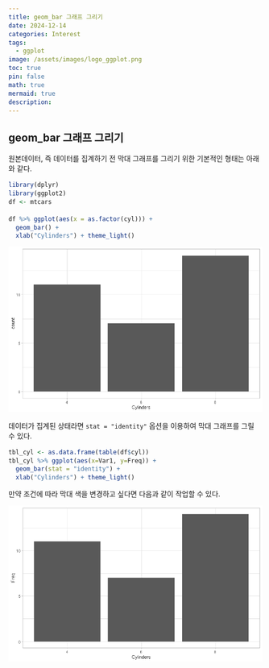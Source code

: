 ```yaml
---
title: geom_bar 그래프 그리기
date: 2024-12-14
categories: Interest
tags: 
  - ggplot
image: /assets/images/logo_ggplot.png
toc: true
pin: false
math: true
mermaid: true
description: 
---
```


## geom_bar 그래프 그리기

원본데이터, 즉 데이터를 집계하기 전 막대 그래프를 그리기 위한 기본적인 형태는 아래와 같다.

``` r
library(dplyr)
library(ggplot2)
df <- mtcars

df %>% ggplot(aes(x = as.factor(cyl))) +
  geom_bar() +
  xlab("Cylinders") + theme_light()
```

![](/assets/images/2024-12-14-geom_bar_01.png)

데이터가 집계된 상태라면 `stat = "identity"` 옵션을 이용하여 막대 그래프를 그릴 수 있다.

``` r
tbl_cyl <- as.data.frame(table(df$cyl))
tbl_cyl %>% ggplot(aes(x=Var1, y=Freq)) +
  geom_bar(stat = "identity") +
  xlab("Cylinders") + theme_light()
```

만약 조건에 따라 막대 색을 변경하고 싶다면 다음과 같이 작업할 수 있다.

![](/assets/images/2024-12-14-geom_bar_02.png)

